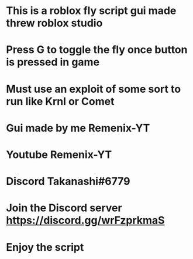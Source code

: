 # This is a roblox fly script gui made threw roblox studio 
# Press G to toggle the fly once button is pressed in game 
# Must use an exploit of some sort to run like Krnl or Comet 
# Gui made by me Remenix-YT 
# Youtube Remenix-YT 
# Discord Takanashi#6779
# Join the Discord server https://discord.gg/wrFzprkmaS
# Enjoy the script 
